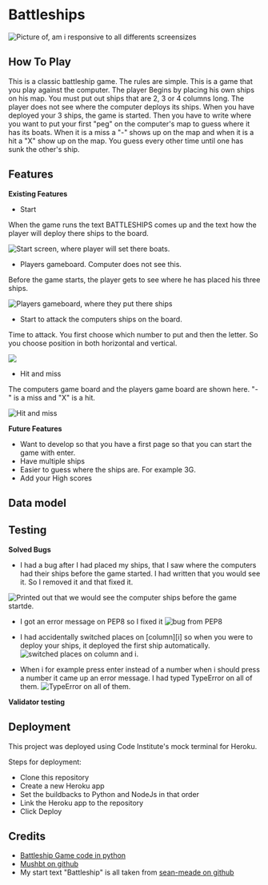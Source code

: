 # Battleships

![Picture of, am i responsive to all differents screensizes](/Images/am_i_responsive.png)

## **How To Play**


This is a classic battleship game.
The rules are simple.
This is a game that you play against the computer.
The player Begins by placing his own ships on his map. You must put out ships that are 2, 3 or 4 columns long.
The player does not see where the computer deploys its ships.
When you have deployed your 3 ships, the game is started. Then you have to write where you want to put your first "peg" on the computer's map to guess where it has its boats. When it is a miss a "-" shows up on the map and when it is a hit a "X" show up on the map.
You guess every other time until one has sunk the other's ship.


## Features

**Existing Features**

- Start

When the game runs the text BATTLESHIPS comes up and the text how the player will deploy there ships to the board. 

![Start screen, where player will set there boats.](/Images/start.png)

- Players gameboard. Computer does not see this.

Before the game starts, the player gets to see where he has placed his three ships.

![Players gameboard, where they put there ships](/Images/player_ships.png)

- Start to attack the computers ships on the board.

Time to attack. You first choose which number to put and then the letter. So you choose position in both horizontal and vertical.

![](/Images/guess.png)

- Hit and miss

The computers game board and the players game board are shown here. "-" is a miss and "X" is a hit.

![Hit and miss](/Images/hit_miss.png)


**Future Features**

- Want to develop so that you have a first page so that you can start the game with enter.
- Have multiple ships
- Easier to guess where the ships are. For example 3G. 
- Add your High scores

## Data model

## Testing

**Solved Bugs**


- I had a bug after I had placed my ships, that I saw where the computers had their ships before the game started. I had written that you would see it. So I removed it and that fixed it.


![Printed out that we would see the computer ships before the game startde.](/Images/bug.png)


- I got an error message on PEP8 so I fixed it
![bug from PEP8](/Images/bug_from_pep8.png)

- I had accidentally switched places on [column][i] so when you were to deploy your ships, it deployed the first ship automatically.
![switched places on column and i.](/Images/change_column.png)

- When i for example press enter instead of a number when i should press a number it came up an error message.
I had typed TypeError on all of them.
![TypeError on all of them.](/Images/typeError.png)


**Validator testing**


## Deployment

This project was deployed using Code Institute's mock terminal for Heroku.

Steps for deployment:

- Clone this repository
- Create a new Heroku app
- Set the buildbacks to Python and NodeJs in that order
- Link the Heroku app to the repository
- Click Deploy

## Credits
- [Battleship Game code in python](https://copyassignment.com/battleship-game-code-in-python/)
- [Mushbt on github](https://github.com/Mushbt/battleships-pp3/blob/main/run.py)
- My start text "Battleship" is all taken from [sean-meade on github](https://github.com/sean-meade/cli-battleship-game/blob/main/run.py)
